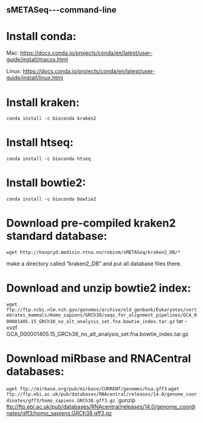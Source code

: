 ## sMETASeq---command-line


# Install conda: 

Mac:
https://docs.conda.io/projects/conda/en/latest/user-guide/install/macos.html

Linux:
https://docs.conda.io/projects/conda/en/latest/user-guide/install/linux.html

# Install kraken:

`conda install -c bioconda kraken2`

# Install htseq:

`conda install -c bioconda htseq`

# Install bowtie2:

`conda install -c bioconda bowtie2`


# Download pre-compiled kraken2 standard database:

`wget http://havpryd.medisin.ntnu.no/robinm/sMETASeq/kraken2_DB/*`

make a directory called “kraken2_DB” and put all database files there.

# Download and unzip bowtie2 index:

`wget ftp://ftp.ncbi.nlm.nih.gov/genomes/archive/old_genbank/Eukaryotes/vertebrates_mammals/Homo_sapiens/GRCh38/seqs_for_alignment_pipelines/GCA_000001405.15_GRCh38_no_alt_analysis_set.fna.bowtie_index.tar.gz`
tar -xvzf GCA_000001405.15_GRCh38_no_alt_analysis_set.fna.bowtie_index.tar.gz 

# Download miRbase and RNACentral databases: 

`wget ftp://mirbase.org/pub/mirbase/CURRENT/genomes/hsa.gff3`
`wget ftp://ftp.ebi.ac.uk/pub/databases/RNAcentral/releases/14.0/genome_coordinates/gff3/homo_sapiens.GRCh38.gff3.gz`
`gunzip ftp://ftp.ebi.ac.uk/pub/databases/RNAcentral/releases/14.0/genome_coordinates/gff3/homo_sapiens.GRCh38.gff3.gz




